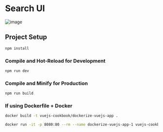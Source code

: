 # Search UI

![image](https://github.com/user-attachments/assets/7daeeb74-df61-4028-8d59-a0e050cf5096)

## Project Setup

```sh
npm install
```

### Compile and Hot-Reload for Development

```sh
npm run dev
```

### Compile and Minify for Production

```sh
npm run build
```

### If using Dockerfile + Docker

```sh
docker build -t vuejs-cookbook/dockerize-vuejs-app .

docker run -it -p 8080:80 --rm --name dockerize-vuejs-app-1 vuejs-cookbook/dockerize-vuejs-app
```
